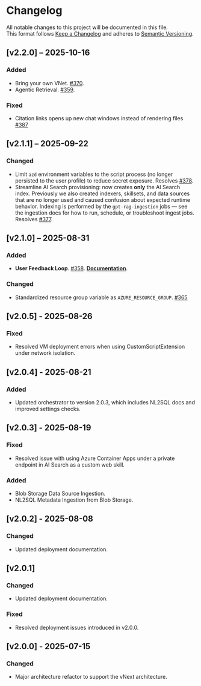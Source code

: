 # Changelog

All notable changes to this project will be documented in this file.  
This format follows [Keep a Changelog](https://keepachangelog.com/) and adheres to [Semantic Versioning](https://semver.org/).

## [v2.2.0] – 2025-10-16
### Added
- Bring your own VNet. [#370](https://github.com/Azure/GPT-RAG/issues/370).
- Agentic Retrieval. [#359](https://github.com/Azure/GPT-RAG/issues/359).

### Fixed
- Citation links opens up new chat windows instead of rendering files [#387](https://github.com/Azure/GPT-RAG/issues/387)

## [v2.1.1] – 2025-09-22
### Changed
- Limit `azd` environment variables to the script process (no longer persisted to the user profile) to reduce secret exposure. Resolves [#378](https://github.com/Azure/GPT-RAG/issues/378).
- Streamline AI Search provisioning: now creates **only** the AI Search index. Previously we also created indexers, skillsets, and data sources that are no longer used and caused confusion about expected runtime behavior. Indexing is performed by the `gpt-rag-ingestion` jobs — see the ingestion docs for how to run, schedule, or troubleshoot ingest jobs. Resolves [#377](https://github.com/Azure/GPT-RAG/issues/377).

## [v2.1.0] – 2025-08-31
### Added
- **User Feedback Loop**. [#358](https://github.com/Azure/GPT-RAG/issues/358). **[Documentation](https://github.com/Azure/GPT-RAG/blob/release/2.1.0/docs/GUIDE.md#configuring-user-feedback-loop)**.

### Changed
- Standardized resource group variable as `AZURE_RESOURCE_GROUP`. [#365](https://github.com/Azure/GPT-RAG/issues/365)

## [v2.0.5] - 2025-08-26
### Fixed
- Resolved VM deployment errors when using CustomScriptExtension under network isolation.

## [v2.0.4] - 2025-08-21
### Added
- Updated orchestrator to version 2.0.3, which includes NL2SQL docs and improved settings checks.

## [v2.0.3] - 2025-08-19
### Fixed
- Resolved issue with using Azure Container Apps under a private endpoint in AI Search as a custom web skill.
### Added 
- Blob Storage Data Source Ingestion.
- NL2SQL Metadata Ingestion from Blob Storage.

## [v2.0.2] - 2025-08-08
### Changed
- Updated deployment documentation.

## [v2.0.1]
### Changed
- Updated deployment documentation.

### Fixed
- Resolved deployment issues introduced in v2.0.0.

## [v2.0.0] - 2025-07-15
### Changed
- Major architecture refactor to support the vNext architecture.
